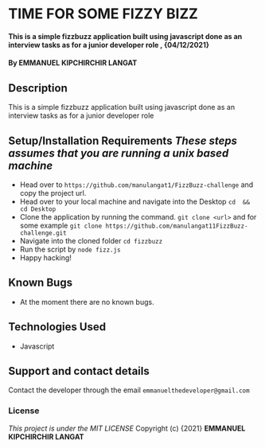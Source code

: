 # TIME FOR SOME FIZZY BIZZ
#### This is a simple fizzbuzz application built using javascript done as an interview tasks as for a junior developer role , {04/12/2021}
#### By **EMMANUEL KIPCHIRCHIR LANGAT**
## Description
This is a simple fizzbuzz application built using javascript done as an interview tasks as for a junior developer role

## Setup/Installation Requirements *These steps assumes that you are running a unix based machine*
* Head over to `https://github.com/manulangat1/FizzBuzz-challenge` and copy the project url.
* Head over to your local machine and navigate into the Desktop `cd  && cd Desktop`
* Clone the application by running the command. `git clone <url>` and for some example `git clone https://github.com/manulangat11FizzBuzz-challenge.git`  
* Navigate into the cloned folder `cd fizzbuzz`
* Run the script by `node fizz.js`
* Happy hacking! 
## Known Bugs
* At the moment there are no  known bugs.
## Technologies Used
* Javascript 
## Support and contact details
Contact the developer through the email `emmanuelthedeveloper@gmail.com`
### License
*This project is under the MIT LICENSE*
Copyright (c) {2021} **EMMANUEL KIPCHIRCHIR LANGAT**